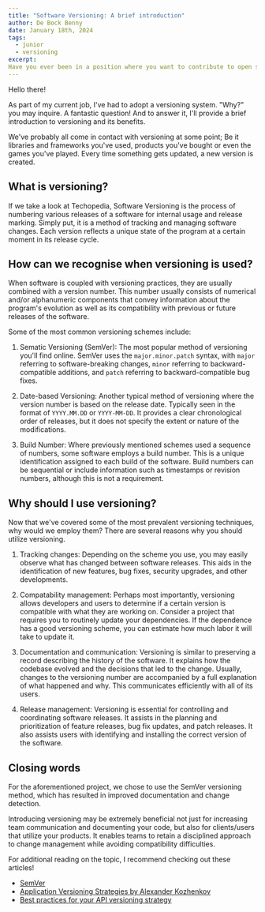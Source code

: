 ```yaml
---
title: "Software Versioning: A brief introduction"
author: De Bock Benny
date: January 18th, 2024
tags: 
  - junior
  - versioning
excerpt: 
Have you ever been in a position where you want to contribute to open source projects, but you don't know where to start? Check out my experiences here!
---
```

Hello there!

As part of my current job, I've had to adopt a versioning system. "Why?" you may inquire. A fantastic question! And to answer it, I'll provide a brief introduction to versioning and its benefits.

We've probably all come in contact with versioning at some point; Be it libraries and frameworks you've used, products you've bought or even the games you've played. Every time something gets updated, a new version is created.

## What is versioning?

If we take a look at Techopedia, Software Versioning is the process of numbering various releases of a software for internal usage and release marking. Simply put, it is a method of tracking and managing software changes. Each version reflects a unique state of the program at a certain moment in its release cycle.

## How can we recognise when versioning is used?

When software is coupled with versioning practices, they are usually combined with a version number. This number usually consists of numerical and/or alphanumeric components that convey information about the program's evolution as well as its compatibility with previous or future releases of the software.

Some of the most common versioning schemes include:
1. Sematic Versioning (SemVer): The most popular method of versioning you'll find online. SemVer uses the `major.minor.patch` syntax, with `major` referring to software-breaking changes, `minor` referring to backward-compatible additions, and `patch` referring to backward-compatible bug fixes.

2. Date-based Versioning: Another typical method of versioning where the version number is based on the release date. Typically seen in the format of `YYYY.MM.DD` or `YYYY-MM-DD`. It provides a clear chronological order of releases, but it does not specify the extent or nature of the modifications.

3. Build Number: Where previously mentioned schemes used a sequence of numbers, some software employs a build number. This is a unique identification assigned to each build of the software. Build numbers can be sequential or include information such as timestamps or revision numbers, although this is not a requirement.

## Why should I use versioning?

Now that we've covered some of the most prevalent versioning techniques, why would we employ them? There are several reasons why you should utilize versioning.

1. Tracking changes: Depending on the scheme you use, you may easily observe what has changed between software releases. This aids in the identification of new features, bug fixes, security upgrades, and other developments.

2. Compatability management: Perhaps most importantly, versioning allows developers and users to determine if a certain version is compatible with what they are working on. Consider a project that requires you to routinely update your dependencies. If the dependence has a good versioning scheme, you can estimate how much labor it will take to update it.

3. Documentation and communication: Versioning is similar to preserving a record describing the history of the software. It explains how the codebase evolved and the decisions that led to the change. Usually, changes to the versioning number are accompanied by a full explanation of what happened and why. This communicates efficiently with all of its users.

4. Release management: Versioning is essential for controlling and coordinating software releases. It assists in the planning and prioritization of feature releases, bug fix updates, and patch releases. It also assists users with identifying and installing the correct version of the software.

## Closing words

For the aforementioned project, we chose to use the SemVer versioning method, which has resulted in improved documentation and change detection.

Introducing versioning may be extremely beneficial not just for increasing team communication and documenting your code, but also for clients/users that utilize your products. It enables teams to retain a disciplined approach to change management while avoiding compatibility difficulties.


For additional reading on the topic, I recommend checking out these articles!
- [SemVer](https://semver.org/)
- [Application Versioning Strategies by Alexander Kozhenkov](https://medium.com/javarevisited/application-versioning-strategies-de353a84faaa)
- [Best practices for your API versioning strategy](https://www.linkedin.com/pulse/best-practices-your-api-versioning-strategy-omar-ismail/)
